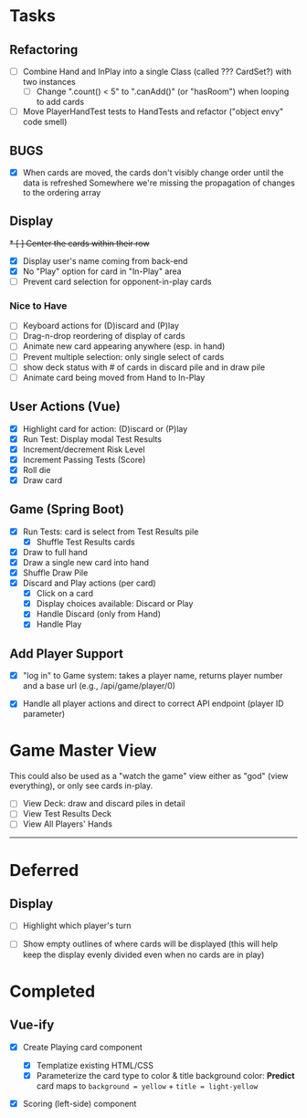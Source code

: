 # Tasks

## Refactoring
* [ ] Combine Hand and InPlay into a single Class (called ??? CardSet?) with two instances
    * [ ] Change ".count() < 5" to ".canAdd()" (or "hasRoom") when looping to add cards
* [ ] Move PlayerHandTest tests to HandTests and refactor ("object envy" code smell)

## BUGS
* [X] When cards are moved, the cards don't visibly change order until the data is refreshed
      Somewhere we're missing the propagation of changes to the ordering array  

## Display
~~* [ ] Center the cards within their row~~
* [X] Display user's name coming from back-end
* [X] No "Play" option for card in "In-Play" area
* [ ] Prevent card selection for opponent-in-play cards

### Nice to Have
* [ ] Keyboard actions for (D)iscard and (P)lay
* [ ] Drag-n-drop reordering of display of cards
* [ ] Animate new card appearing anywhere (esp. in hand)
* [ ] Prevent multiple selection: only single select of cards
* [ ] show deck status with # of cards in discard pile and in draw pile
* [ ] Animate card being moved from Hand to In-Play

## User Actions (Vue)
* [X] Highlight card for action: (D)iscard or (P)lay
* [X] Run Test: Display modal Test Results
* [X] Increment/decrement Risk Level
* [X] Increment Passing Tests (Score)
* [X] Roll die
* [X] Draw card

## Game (Spring Boot)
* [X] Run Tests: card is select from Test Results pile
    * [X] Shuffle Test Results cards
* [X] Draw to full hand
* [X] Draw a single new card into hand
* [X] Shuffle Draw Pile
* [X] Discard and Play actions (per card)
    * [X] Click on a card
    * [X] Display choices available: Discard or Play 
    * [X] Handle Discard (only from Hand)
    * [X] Handle Play

## Add Player Support
* [X] "log in" to Game system: takes a player name, returns player number and a base url (e.g., /api/game/player/0)
* [X] Handle all player actions and direct to correct API endpoint (player ID parameter)


# Game Master View

This could also be used as a "watch the game" view either as "god" (view everything),
or only see cards in-play. 

* [ ] View Deck: draw and discard piles in detail
* [ ] View Test Results Deck
* [ ] View All Players' Hands

----

# Deferred

## Display
* [ ] Highlight which player's turn
* [ ] Show empty outlines of where cards will be displayed 
      (this will help keep the display evenly divided even when no cards are in play)


# Completed

## Vue-ify
* [X] Create Playing card component
    * [X] Templatize existing HTML/CSS
    * [X] Parameterize the card type to color & title background color:
          **Predict** card maps to `background = yellow` + `title = light-yellow`
* [X] Scoring (left-side) component

